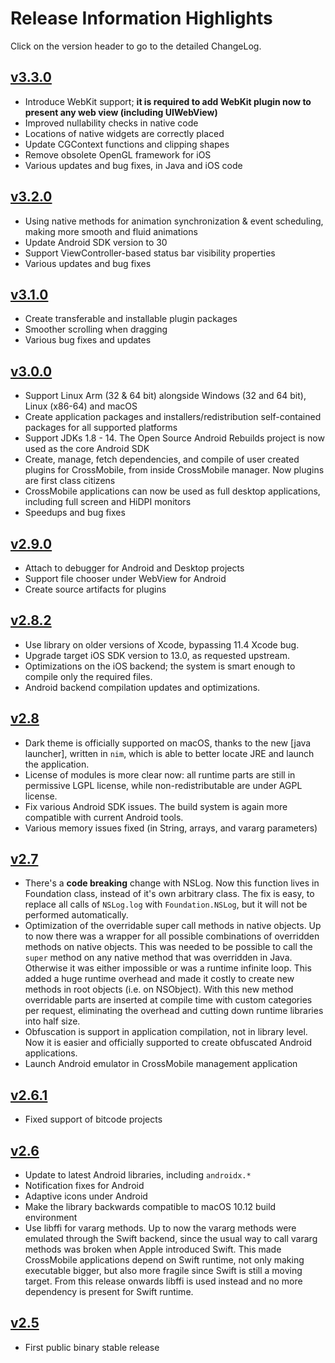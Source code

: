 # Release Information Highlights

Click on the version header to go to the detailed ChangeLog.

## [v3.3.0]

- Introduce WebKit support; **it is required to add WebKit plugin now to present any web view (including UIWebView)**
- Improved nullability checks in native code
- Locations of native widgets are correctly placed
- Update CGContext functions and clipping shapes
- Remove obsolete OpenGL framework for iOS
- Various updates and bug fixes, in Java and iOS code

## [v3.2.0]

- Using native methods for animation synchronization & event scheduling, making more smooth and fluid animations
- Update Android SDK version to 30
- Support ViewController-based status bar visibility properties
- Various updates and bug fixes

## [v3.1.0]

- Create transferable and installable plugin packages
- Smoother scrolling when dragging
- Various bug fixes and updates

## [v3.0.0]

- Support Linux Arm (32 & 64 bit) alongside Windows (32 and 64 bit), Linux (x86-64) and macOS
- Create application packages and installers/redistribution self-contained packages for all supported platforms
- Support JDKs 1.8 - 14. The Open Source Android Rebuilds project is now used as
    the core Android SDK 
- Create, manage, fetch dependencies, and compile of user created plugins for CrossMobile, from inside CrossMobile
    manager. Now plugins are first class citizens
- CrossMobile applications can now be used as full desktop applications, including full screen and HiDPI monitors
- Speedups and bug fixes

## [v2.9.0]

- Attach to debugger for Android and Desktop projects
- Support file chooser under WebView for Android
- Create source artifacts for plugins

## [v2.8.2]

- Use library on older versions of Xcode, bypassing 11.4 Xcode bug.
- Upgrade target iOS SDK version to 13.0, as requested upstream.
- Optimizations on the iOS backend; the system is smart enough to compile only the required files.
- Android backend compilation updates and optimizations.

## [v2.8]

- Dark theme is officially supported on macOS, thanks to the new [java launcher], written in `nim`, which is able to better locate JRE and launch the application.
- License of modules is more clear now: all runtime parts are still in permissive LGPL license, while non-redistributable are under AGPL license.
- Fix various Android SDK issues. The build system is again more compatible with current Android tools.
- Various memory issues fixed (in String, arrays, and vararg parameters)

## [v2.7]

-  There's a **code breaking** change with NSLog. Now this function lives in Foundation class, instead of it's own arbitrary class. The fix is easy, to replace all calls of `NSLog.log` with `Foundation.NSLog`, but it will not be performed automatically.
- Optimization of the overridable super call methods in native objects. Up to now there was a wrapper for all possible combinations of overridden methods on native objects. This was needed to be possible to call the `super` method on any native method that was overridden in Java. Otherwise it was either impossible or was a runtime infinite loop. This added a huge runtime overhead and made it costly to create new methods in root objects (i.e. on NSObject). With this new method overridable parts are inserted at compile time with custom categories per request, eliminating the overhead and cutting down runtime libraries into half size.
- Obfuscation is support in application compilation, not in library level. Now it is easier and officially supported to create obfuscated Android applications.
- Launch Android emulator in CrossMobile management application 

## [v2.6.1]
- Fixed support of bitcode projects

## [v2.6]
- Update to latest Android libraries, including `androidx.*`
- Notification fixes for Android
- Adaptive icons under Android
- Make the library backwards compatible to macOS 10.12 build environment
- Use libffi for vararg methods. Up to now the vararg methods were emulated through the Swift backend, since the usual way to call vararg methods was broken when Apple introduced Swift. This made CrossMobile applications depend on Swift runtime, not only making executable bigger, but also more fragile since Swift is still a moving target. From this release onwards libffi is used instead and no more dependency is present for Swift runtime. 

## [v2.5]
- First public binary stable release

[v3.3.0]: https://github.com/crossmob/CrossMobile/blob/master/CHANGELOG.md#v330
[v3.2.0]: https://github.com/crossmob/CrossMobile/blob/master/CHANGELOG.md#v320
[v3.1.0]: https://github.com/crossmob/CrossMobile/blob/master/CHANGELOG.md#v310
[v3.0.0]: https://github.com/crossmob/CrossMobile/blob/master/CHANGELOG.md#v300
[v2.9.0]: https://github.com/crossmob/CrossMobile/blob/master/CHANGELOG.md#v290
[v2.8.2]: https://github.com/crossmob/CrossMobile/blob/master/CHANGELOG.md#v282
[v2.8]: https://github.com/crossmob/CrossMobile/blob/master/CHANGELOG.md#v28
[v2.7]: https://github.com/crossmob/CrossMobile/blob/master/CHANGELOG.md#v27
[v2.6.1]: https://github.com/crossmob/CrossMobile/blob/master/CHANGELOG.md#v261
[v2.6]: https://github.com/crossmob/CrossMobile/blob/master/CHANGELOG.md#v26
[v2.5]: https://github.com/crossmob/CrossMobile/blob/master/CHANGELOG.md#v25
[javalauncher]: https://github.com/teras/javalauncher
